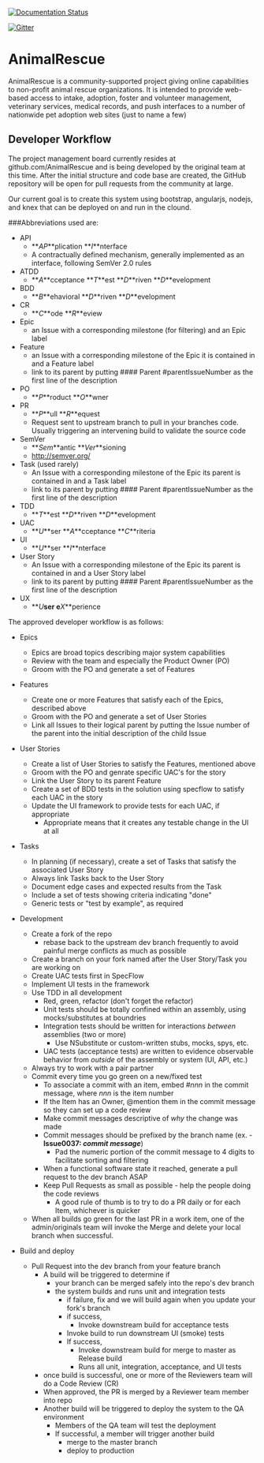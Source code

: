 [![Documentation Status](https://readthedocs.org/projects/animalrescue/badge/?version=latest)](https://readthedocs.org/projects/animalrescue/?badge=latest)

[![Gitter](https://badges.gitter.im/Join%20Chat.svg)](https://gitter.im/AnimalRescue/AnimalRescue?utm_source=badge&utm_medium=badge&utm_campaign=pr-badge)

# AnimalRescue
AnimalRescue is a community-supported project giving online capabilities to non-profit animal rescue organizations.  It is intended to provide web-based access to intake, adoption, foster and volunteer management, veterinary services, medical records, and push interfaces to a number of nationwide pet adoption web sites (just to name a few)

## Developer Workflow

The project management board currently resides at github.com/AnimalRescue and is being developed by the original team at this time. After the initial structure and code base are created, the GitHub repository will be open for pull requests from the community at large.

Our current goal is to create this system using bootstrap, angularjs, nodejs, and knex that can be deployed on  and run in the clound.  

###Abbreviations used are:

* API 
  * **_AP_**plication **_I_**nterface
  * A contractually defined mechanism, generally implemented as an interface, following SemVer 2.0 rules
* ATDD 
  * **_A_**cceptance **_T_**est **_D_**riven **_D_**evelopment
* BDD 
  * **_B_**ehavioral **_D_**riven **_D_**evelopment
* CR 
  * **_C_**ode **_R_**eview
* Epic
  * an Issue with a corresponding milestone (for filtering) and an Epic label
* Feature
  * an Issue with a corresponding milestone of the Epic it is contained in and a Feature label 
  * link to its parent by putting #### Parent #parentIssueNumber as the first line of the description
* PO 
  * **_P_**roduct **_O_**wner
* PR 
  * **_P_**ull **_R_**equest 
  * Request sent to upstream branch to pull in your branches code.  Usually triggering an intervening build to validate the source code
* SemVer
  * **_Sem_**antic **_Ver_**sioning
  * http://semver.org/
* Task (used rarely)
  * An Issue with a corresponding milestone of the Epic its parent is contained in and a Task label 
  * link to its parent by putting #### Parent #parentIssueNumber as the first line of the description
* TDD 
  * **_T_**est **_D_**riven **_D_**evelopment
* UAC 
  * **_U_**ser **_A_**cceptance **_C_**riteria
* UI 
  * **_U_**ser **_I_**nterface
* User Story
  * An Issue with a corresponding milestone of the Epic its parent is contained in and a User Story label
  * link to its parent by putting #### Parent #parentIssueNumber as the first line of the description
* UX 
  * **_U_**ser e**_X_**perience

The approved developer workflow is as follows:

* Epics
  * Epics are broad topics describing major system capabilities
  * Review with the team and especially the Product Owner (PO)
  * Groom with the PO and generate a set of Features
* Features
  * Create one or more Features that satisfy each of the Epics, described above
  * Groom with the PO and generate a set of User Stories
  * Link all Issues to their logical parent by putting the Issue number of the parent into the initial description of the child Issue
* User Stories
  * Create a list of User Stories to satisfy the Features, mentioned above
  * Groom with the PO and genrate specific UAC's for the story
  * Link the User Story to its parent Feature
  * Create a set of BDD tests in the solution using specflow to satisfy each UAC in the story
  * Update the UI framework to provide tests for each UAC, if appropriate
    * Appropriate means that it creates any testable change in the UI at all
* Tasks
  * In planning (if necessary), create a set of Tasks that satisfy the associated User Story
  * Always link Tasks back to the User Story
  * Document edge cases and expected results from the Task
  * Include a set of tests showing criteria indicating "done"
  * Generic tests or "test by example", as required
* Development
  * Create a fork of the repo
    * rebase back to the upstream dev branch frequently to avoid painful merge conflicts as much as possible
  * Create a branch on your fork named after the User Story/Task you are working on
  * Create UAC tests first in SpecFlow
  * Implement UI tests in the framework
  * Use TDD in all development
    * Red, green, refactor (don't forget the refactor)
    * Unit tests should be totally confined within an assembly, using mocks/substitutes at boundries
    * Integration tests should be written for interactions _between_ assemblies (two or more)
      * Use NSubstitute or custom-written stubs, mocks, spys, etc. 
    * UAC tests (acceptance tests) are written to evidence observable behavior from _outside_ of the assembly or system (UI, API, etc.)
  * Always try to work with a pair partner
  * Commit every time you go green on a new/fixed test
    * To associate a commit with an item, embed #_nnn_ in the commit message, where _nnn_ is the item number
    * If the Item has an Owner, @mention them in the commit message so they can set up a code review
    * Make commit messages descriptive of _why_ the change was made
    * Commit messages should be prefixed by the branch name (ex. - **Issue0037: _commit message_**)
      * Pad the numeric portion of the commit message to 4 digits to facilitate sorting and filtering  
    * When a functional software state it reached, generate a pull request to the dev branch ASAP
    * Keep Pull Requests as small as possible - help the people doing the code reviews
      * A good rule of thumb is to try to do a PR daily or for each Item, whichever is quicker 
  * When all builds go green for the last PR in a work item, one of the admin/originals team will invoke the Merge and delete your local branch when successful.

* Build and deploy  
  * Pull Request into the dev branch from your feature branch  
    * A build will be triggered to determine if  
      * your branch can be merged safely into the repo's dev branch
      * the system builds and runs unit and integration tests
        * if failure, fix and we will build again when you update your fork's branch
        * if success,
          * Invoke downstream build for acceptance tests
        * Invoke build to run downstream UI (smoke) tests
        * If success,
          * Invoke downstream build for merge to master as Release build
          * Runs all unit, integration, acceptance, and UI tests
    * once build is successful, one or more of the Reviewers team will do a Code Review (CR)
    * When approved, the PR is merged by a Reviewer team member into repo
    * Another build will be triggered to deploy the system to the QA environment
      * Members of the QA team will test the deployment 
      * If successful, a member will trigger another build
        * merge to the master branch
        * deploy to production

